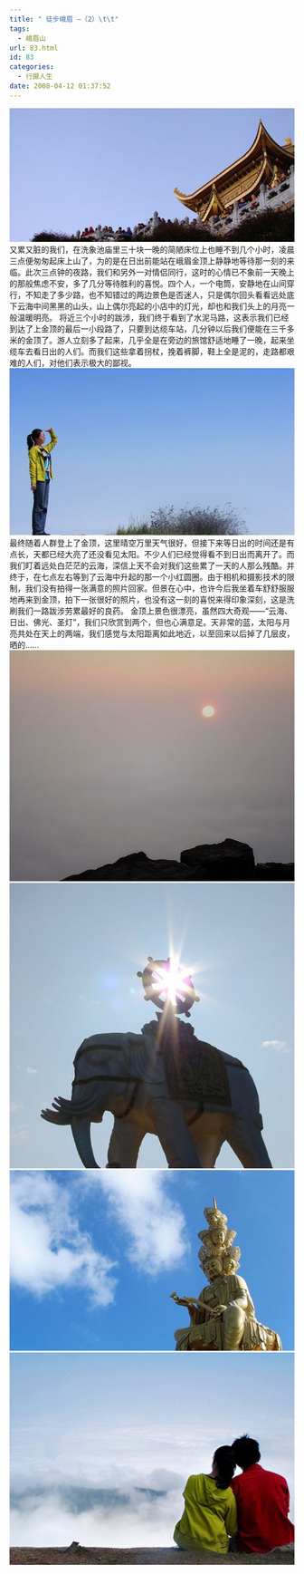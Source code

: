 ```yaml
---
title: " 徒步峨眉 —（2）\t\t"
tags:
  - 峨眉山
url: 83.html
id: 83
categories:
  - 行摄人生
date: 2008-04-12 01:37:52
---
```


![峨眉](../../images//2008/04/dsc00515.jpg) 又累又脏的我们，在洗象池庙里三十块一晚的简陋床位上也睡不到几个小时，凌晨三点便匆匆起床上山了，为的是在日出前能站在峨眉金顶上静静地等待那一刻的来临。此次三点钟的夜路，我们和另外一对情侣同行，这时的心情已不象前一天晚上的那般焦虑不安，多了几分等待胜利的喜悦。四个人，一个电筒，安静地在山间穿行，不知走了多少路，也不知错过的两边景色是否迷人，只是偶尔回头看看远处底下云海中间黑黑的山头，山上偶尔亮起的小店中的灯光，却也和我们头上的月亮一般温暖明亮。 将近三个小时的跋涉，我们终于看到了水泥马路，这表示我们已经到达了上金顶的最后一小段路了，只要到达缆车站，几分钟以后我们便能在三千多米的金顶了。游人立刻多了起来，几乎全是在旁边的旅馆舒适地睡了一晚，起来坐缆车去看日出的人们。而我们这些拿着拐杖，挽着裤脚，鞋上全是泥的，走路都艰难的人们，对他们表示极大的鄙视。 ![峨眉](../../images//2008/04/dsc00677-neo-img.jpg) 最终随着人群登上了金顶，这里晴空万里天气很好，但接下来等日出的时间还是有点长，天都已经大亮了还没看见太阳。不少人们已经觉得看不到日出而离开了。而我们盯着远处白茫茫的云海，深信上天不会对我们这些累了一天的人那么残酷。并终于，在七点左右等到了云海中升起的那一个小红圆圈。由于相机和摄影技术的限制，我们没有拍得一张满意的照片回家。但景在心中，也许今后我坐着车舒舒服服地再来到金顶，拍下一张很好的照片，也没有这一刻的喜悦来得印象深刻，这是洗刷我们一路跋涉劳累最好的良药。 金顶上景色很漂亮，虽然四大奇观——“云海、日出、佛光、圣灯”，我们只欣赏到两个，但也心满意足。天非常的蓝，太阳与月亮共处在天上的两端，我们感觉与太阳距离如此地近，以至回来以后掉了几层皮，晒的…… ![峨眉](../../images//2008/04/dsc03454.jpg) ![峨眉](../../images//2008/04/dsc00585.jpg) ![峨眉](../../images//2008/04/dsc03500.jpg) ![峨眉](../../images//2008/04/dsc00690.jpg)